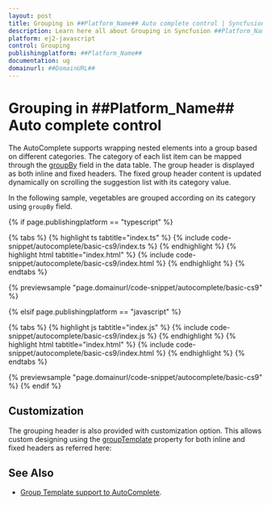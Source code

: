 ```yaml
---
layout: post
title: Grouping in ##Platform_Name## Auto complete control | Syncfusion
description: Learn here all about Grouping in Syncfusion ##Platform_Name## Auto complete control of Syncfusion Essential JS 2 and more.
platform: ej2-javascript
control: Grouping 
publishingplatform: ##Platform_Name##
documentation: ug
domainurl: ##DomainURL##
---
```


# Grouping in ##Platform_Name## Auto complete control

The AutoComplete supports wrapping nested elements into a group based on different categories. The category of each list item can be mapped through the [groupBy](../api/auto-complete/#fields) field in the data table. The group header is displayed as both inline and fixed headers. The fixed group header content is updated dynamically on scrolling the suggestion list with its category value.

In the following sample, vegetables are grouped according on its category using `groupBy` field.

{% if page.publishingplatform == "typescript" %}

 {% tabs %}
{% highlight ts tabtitle="index.ts" %}
{% include code-snippet/autocomplete/basic-cs9/index.ts %}
{% endhighlight %}
{% highlight html tabtitle="index.html" %}
{% include code-snippet/autocomplete/basic-cs9/index.html %}
{% endhighlight %}
{% endtabs %}
        
{% previewsample "page.domainurl/code-snippet/autocomplete/basic-cs9" %}

{% elsif page.publishingplatform == "javascript" %}

{% tabs %}
{% highlight js tabtitle="index.js" %}
{% include code-snippet/autocomplete/basic-cs9/index.js %}
{% endhighlight %}
{% highlight html tabtitle="index.html" %}
{% include code-snippet/autocomplete/basic-cs9/index.html %}
{% endhighlight %}
{% endtabs %}

{% previewsample "page.domainurl/code-snippet/autocomplete/basic-cs9" %}
{% endif %}

## Customization

The grouping header is also provided with customization option. This allows custom designing using the [groupTemplate](../api/auto-complete/#grouptemplate) property for both inline and fixed headers as referred here:

## See Also

* [Group Template support to AutoComplete](./templates/#group-template).